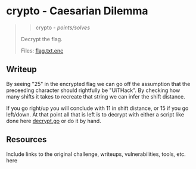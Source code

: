 # crypto - Caesarian Dilemma

> > crypto - *points/solves*
>
> Decrypt the flag.
>
> Files: [flag.txt.enc](src/flag.txt.enc)

## Writeup

By seeing "25" in the encrypted flag we can go off the assumption that the
preceeding character should rightfully be "UiTHack". By checking how many
shifts it takes to recreate that string we can infer the shift distance.

If you go right/up you will conclude with 11 in shift distance, or 15 if you
go left/down. At that point all that is left is to decrypt with either a script
like done here [decrypt.go](decrypt.go) or do it by hand.

## Resources

Include links to the original challenge, writeups, vulnerabilities, tools, etc. here